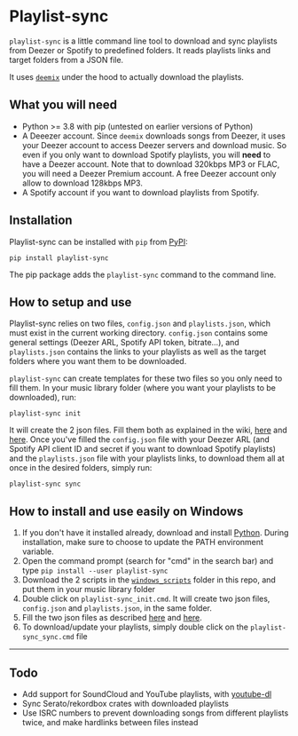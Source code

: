 # Playlist-sync

`playlist-sync` is a little command line tool to download and sync playlists from Deezer or Spotify to predefined folders. It reads playlists links and target folders from a JSON file.

It uses [`deemix`](https://pypi.org/project/deemix/) under the hood to actually download the playlists.

## What you will need
- Python >= 3.8 with pip (untested on earlier versions of Python)
- A Deeezer account. Since `deemix` downloads songs from Deezer, it uses your Deezer account to access Deezer servers and download music. So even if you only want to download Spotify playlists, you will **need** to have a Deezer account. Note that to download 320kbps MP3 or FLAC, you will need a Deezer Premium account. A free Deezer account only allow to download 128kbps MP3.
- A Spotify account if you want to download playlists from Spotify.

## Installation
Playlist-sync can be installed with `pip` from [PyPI](https://pypi.org/project/playlist-sync/):
```
pip install playlist-sync
```
The pip package adds the `playlist-sync` command to the command line.

## How to setup and use
Playlist-sync relies on two files, `config.json` and `playlists.json`, which must exist in the current working directory. `config.json` contains some general settings (Deezer ARL, Spotify API token, bitrate...), and `playlists.json` contains the links to your playlists as well as the target folders where you want them to be downloaded.

`playlist-sync` can create templates for these two files so you only need to fill them. In your music library folder (where you want your playlists to be downloaded), run:
```
playlist-sync init
```

It will create the 2 json files. Fill them both as explained in the wiki, [here](https://github.com/lilianmallardeau/playlist-sync/wiki/The-config.json-file) and [here](https://github.com/lilianmallardeau/playlist-sync/wiki/The-playlists.json-file).
Once you've filled the `config.json` file with your Deezer ARL (and Spotify API client ID and secret if you want to download Spotify playlists) and the `playlists.json` file with your playlists links, to download them all at once in the desired folders, simply run:
```
playlist-sync sync
```


## How to install and use easily on Windows
1. If you don't have it installed already, download and install [Python](https://www.python.org). During installation, make sure to choose to update the PATH environment variable.
2. Open the command prompt (search for "cmd" in the search bar) and type `pip install --user playlist-sync`
3. Download the 2 scripts in the [`windows_scripts`](https://github.com/lilianmallardeau/playlist-sync/tree/main/windows_scripts) folder in this repo, and put them in your music library folder
4. Double click on `playlist-sync_init.cmd`. It will create two json files, `config.json` and `playlists.json`, in the same folder.
5. Fill the two json files as described [here](https://github.com/lilianmallardeau/playlist-sync/wiki/The-config.json-file) and [here](https://github.com/lilianmallardeau/playlist-sync/wiki/The-playlists.json-file).
6. To download/update your playlists, simply double click on the `playlist-sync_sync.cmd` file


---


## Todo
- Add support for SoundCloud and YouTube playlists, with [youtube-dl](http://ytdl-org.github.io/youtube-dl/)
- Sync Serato/rekordbox crates with downloaded playlists
- Use ISRC numbers to prevent downloading songs from different playlists twice, and make hardlinks between files instead
